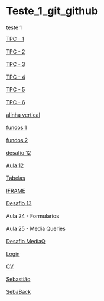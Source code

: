 # Teste_1_git_github
 teste 1



<a href="https://danielxalmeida.github.io/Teste_1_git_github/TPC_1_Daniel_Almeida/TPC_1_Daniel_Almeida.html">TPC - 1</a><br><br>
<a href="https://danielxalmeida.github.io/Teste_1_git_github/TPC_2_Daniel_Almeida/TPC_2_Daniel_Almeida.html">TPC - 2</a><br><br>
<a href="https://danielxalmeida.github.io/Teste_1_git_github/TPC_3_Daniel_Almeida/TPC_3_Daniel_Almeida.html">TPC - 3</a><br><br>
<a href="https://danielxalmeida.github.io/Teste_1_git_github/TPC_4_Daniel_Almeida/">TPC - 4</a><br><br>
<a href="https://danielxalmeida.github.io/Teste_1_git_github/TPC_5_Daniel_Almeida/">TPC - 5</a><br><br>
<a href="https://danielxalmeida.github.io/Teste_1_git_github/TPC_6_Daniel_Almeida/">TPC - 6</a><br><br>
<a href="ex022/alinhamento001.html">alinha vertical</a><br><br>
<a href="ex022/fundo001.html">fundos 1</a><br><br>
<a href="ex022/fundo002.html">fundos 2</a><br><br>
<a href="Desafio_12/">desafio 12</a><br><br>
<a href="Desafio_12/Aula_21/index.html">Aula 12</a><br><br>
<a href="Desafio_12/desafio_tabela/index.html">Tabelas</a><br><br>
<a href="Modulo_4/iframe/index.html">IFRAME</a><br><br>
<a href="Modulo_4/Desafio 13/index.html">Desafio 13</a><br><br>
<a href="Modulo_4/Aula 24/index.html"></a>Aula 24 - Formularios<br><br>
<a href="Modulo_4/Aula 25/index.html"></a>Aula 25 - Media Queries<br><br>
<a href="Modulo_4/Aula 25/desafio media/index.html">Desafio MediaQ</a><br><br>
<a href="Modulo_4/Aula 26/index.html">Login</a><br><br>
<a href="Bootstrap/CVDXA/index.html">CV</a><br><br>
<a href="sebastiao_alves/index.php">Sebastião</a><br><br>
<a href="sebastiao_alves/backoffice/index.php">SebaBack</a><br><br>
<a href=""></a><br><br>
<a href=""></a><br><br>
<a href=""></a><br><br>
